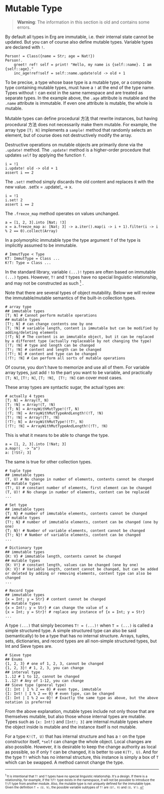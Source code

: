 # Mutable Type

> __Warning__: The information in this section is old and contains some errors.

By default all types in Erg are immutable, i.e. their internal state cannot be updated.
But you can of course also define mutable types. Variable types are declared with `!`.

``` erg
Person! = Class({name = Str; age = Nat!})
Person!.
    greet! ref! self = print! "Hello, my name is {self::name}. I am {self::age}."
    inc_age!ref!self = self::name.update!old -> old + 1
```

To be precise, a type whose base type is a mutable type, or a composite type containing mutable types, must have a `!` at the end of the type name. Types without `!` can exist in the same namespace and are treated as separate types.
In the example above, the `.age` attribute is mutable and the `.name` attribute is immutable. If even one attribute is mutable, the whole is mutable.

Mutable types can define procedural 方法 that rewrite instances, but having procedural 方法 does not necessarily make them mutable. For example, the array type `[T; N]` implements a `sample!` method that randomly selects an element, but of course does not destructively modify the array.

Destructive operations on mutable objects are primarily done via the `.update!` method. The `.update!` method is a higher-order procedure that updates `self` by applying the function `f`.

``` erg
i = !1
i.update! old -> old + 1
assert i == 2
```

The `.set!` method simply discards the old content and replaces it with the new value. .set!x = .update!_ -> x.

``` erg
i = !1
i.set! 2
assert i == 2
```

The `.freeze_map` method operates on values ​​unchanged.

``` erg
a = [1, 2, 3].into [Nat; !3]
x = a.freeze_map a: [Nat; 3] -> a.iter().map(i -> i + 1).filter(i -> i % 2 == 0).collect(Array)
```

In a polymorphic immutable type the type argument `T` of the type is implicitly assumed to be immutable.

``` erg
# ImmutType < Type
KT: ImmutType = Class ...
K!T: Type = Class ...
```

In the standard library, variable `(...)!` types are often based on immutable `(...)` types. However, `T!` and `T` types have no special linguistic relationship, and may not be constructed as such [<sup id="f1">1</sup>](#1) .

Note that there are several types of object mutability.
Below we will review the immutable/mutable semantics of the built-in collection types.

``` erg
# array type
## immutable types
[T; N] # Cannot perform mutable operations
## mutable types
[T!; N] # can change contents one by one
[T; !N] # variable length, content is immutable but can be modified by adding/deleting elements
[!T; N] # The content is an immutable object, but it can be replaced by a different type (actually replaceable by not changing the type)
[!T; !N] # type and length can be changed
[T!; !N] # content and length can be changed
[!T!; N] # content and type can be changed
[!T!; !N] # Can perform all sorts of mutable operations
```

Of course, you don't have to memorize and use all of them.
For variable array types, just add `!` to the part you want to be variable, and practically `[T; N]`, `[T!; N]`, `[T; !N]`, ` [T!; !N]` can cover most cases.

These array types are syntactic sugar, the actual types are:

``` erg
# actually 4 types
[T; N] = Array(T, N)
[T; !N] = Array!(T, !N)
[!T; N] = ArrayWithMutType!(!T, N)
[!T; !N] = ArrayWithMutTypeAndLength!(!T, !N)
[T!; !N] = Array!(T!, !N)
[!T!; N] = ArrayWithMutType!(!T!, N)
[!T!; !N] = ArrayWithMutTypeAndLength!(!T!, !N)
```

This is what it means to be able to change the type.

``` erg
a = [1, 2, 3].into [!Nat; 3]
a.map!(_ -> "a")
a: [!Str; 3]
```

The same is true for other collection types.

``` erg
# tuple type
## immutable types
(T, U) # No change in number of elements, contents cannot be changed
## mutable types
(T!, U) # constant number of elements, first element can be changed
(T, U)! # No change in number of elements, content can be replaced
...
```

``` erg
# Set type
## immutable types
{T; N} # number of immutable elements, contents cannot be changed
## mutable types
{T!; N} # number of immutable elements, content can be changed (one by one)
{T; N}! # Number of variable elements, content cannot be changed
{T!; N}! # Number of variable elements, content can be changed
...
```

``` erg
# Dictionary type
## immutable types
{K: V} # immutable length, contents cannot be changed
## mutable types
{K: V!} # constant length, values ​​can be changed (one by one)
{K: V}! # Variable length, content cannot be changed, but can be added or deleted by adding or removing elements, content type can also be changed
...
```

``` erg
# Record type
## immutable types
{x = Int; y = Str} # content cannot be changed
## mutable types
{x = Int!; y = Str} # can change the value of x
{x = Int; y = Str}! # replace any instance of {x = Int; y = Str}
...
```

A type `(...)` that simply becomes `T! = (...)!` when `T = (...)` is called a simple structured type. A simple structured type can also be said (semantically) to be a type that has no internal structure.
Arrays, tuples, sets, dictionaries, and record types are all non-simple structured types, but Int and Sieve types are.

``` erg
# Sieve type
## Enums
{1, 2, 3} # one of 1, 2, 3, cannot be changed
{1, 2, 3}! # 1, 2, 3, you can change
## interval type
1..12 # 1 to 12, cannot be changed
1..12! # Any of 1-12, you can change
## Sieve type (general type)
{I: Int | I % 2 == 0} # even type, immutable
{I: Int! | I % 2 == 0} # even type, can be changed
{I: Int | I % 2 == 0}! # Exactly the same type as above, but the above notation is preferred
```

From the above explanation, mutable types include not only those that are themselves mutable, but also those whose internal types are mutable.
Types such as `{x: Int!}` and `[Int!; 3]` are internal mutable types where the object inside is mutable and the instance itself is not mutable.

For a type `K!(T, U)` that has internal structure and has a `!` on the type constructor itself, `*self` can change the whole object. Local changes are also possible.
However, it is desirable to keep the change authority as local as possible, so if only `T` can be changed, it is better to use `K(T!, U)`.
And for the type `T!` which has no internal structure, this instance is simply a box of `T` which can be swapped. A method cannot change the type.

---

<span id="1" style="font-size:x-small"><sup>1</sup> It is intentional that `T!` and `T` types have no special linguistic relationship. It's a design. If there is a relationship, for example, if the `T`/`T!` type exists in the namespace, it will not be possible to introduce the `T!`/`T` type from another module. Also, the mutable type is not uniquely defined for the immutable type. Given the definition `T = (U, V)`, the possible variable subtypes of `T!` are `(U!, V)` and `(U, V!)`. [↩](#f1)</span>